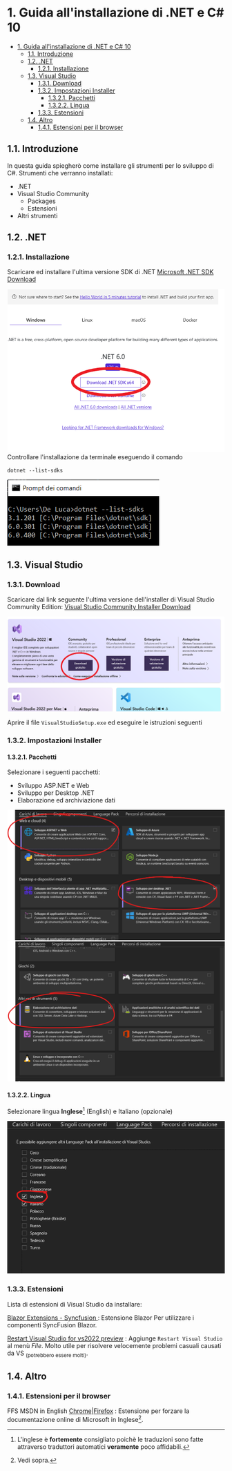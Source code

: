 # 1. Guida all'installazione di .NET e C# 10
- [1. Guida all'installazione di .NET e C# 10](#1-guida-allinstallazione-di-net-e-c-10)
  - [1.1. Introduzione](#11-introduzione)
  - [1.2. .NET](#12-net)
    - [1.2.1. Installazione](#121-installazione)
  - [1.3. Visual Studio](#13-visual-studio)
    - [1.3.1. Download](#131-download)
    - [1.3.2. Impostazioni Installer](#132-impostazioni-installer)
      - [1.3.2.1. Pacchetti](#1321-pacchetti)
      - [1.3.2.2. Lingua](#1322-lingua)
    - [1.3.3. Estensioni](#133-estensioni)
  - [1.4. Altro](#14-altro)
    - [1.4.1. Estensioni per il browser](#141-estensioni-per-il-browser)
## 1.1. Introduzione

In questa guida spiegherò come installare gli strumenti per lo sviluppo di C#.
Strumenti che verranno installati:

* .NET
* Visual Studio Community
  * Packages
  * Estensioni
* Altri strumenti
## 1.2. .NET

### 1.2.1. Installazione

Scaricare ed installare l'ultima versione SDK di .NET
[Microsoft .NET SDK Download](https://dotnet.microsoft.com/en-us/download)

![ ](images/dotnet_sdk_download.png)
Controllare l'installazione da terminale eseguendo il comando

```batch
dotnet --list-sdks
```

![ ](images/cmd_list_dotnet_sdk.png)

## 1.3. Visual Studio

### 1.3.1. Download

Scaricare dal link seguente l'ultima versione dell'installer di Visual Studio Community Edition:
[Visual Studio Community Installer Download](https://visualstudio.microsoft.com/it/downloads/)

![ ](images/visual_studio_download.png)

Aprire il file `VisualStudioSetup.exe` ed eseguire le istruzioni seguenti

### 1.3.2. Impostazioni Installer

#### 1.3.2.1. Pacchetti

Selezionare i seguenti pacchetti:

* Sviluppo ASP.NET e Web
* Sviluppo per Desktop .NET
* Elaborazione ed archiviazione dati

![ ](images/pacchetti_installer_vs1.png)
![ ](images/pacchetti_installer_vs2.png)

#### 1.3.2.2. Lingua

Selezionare lingua **Inglese**[^1] (English) e Italiano (opzionale)

![](images/lingua_installer_vs.png)

### 1.3.3. Estensioni

Lista di estensioni di Visual Studio da installare:

[Blazor Extensions - Syncfusion ](https://marketplace.visualstudio.com/items?itemName=SyncfusionInc.BlazorVSExtension)
: Estensione Blazor Per utilizzare i componenti SyncFusion Blazor.

[Restart Visual Studio for vs2022 preview](https://marketplace.visualstudio.com/items?itemName=pedoc.RestartVisualStudioforvs2022preview)
: Aggiunge `Restart Visual Studio` al menù _File_. Molto utile per risolvere velocemente problemi casuali causati da VS <sub>(potrebbero essere molti)</sub>.

## 1.4. Altro

### 1.4.1. Estensioni per il browser

FFS MSDN in English [Chrome](https://chrome.google.com/webstore/detail/ffs-msdn-in-english/ddaknggefjjgpnlhiejepbiplceedmfl)|[Firefox](https://addons.mozilla.org/en-US/firefox/addon/ffs-msdn-in-english/)
: Estensione per forzare la documentazione online di Microsoft in Inglese[^2].

[^1]: L'inglese è **fortemente** consigliato poichè le traduzioni sono fatte attraverso traduttori automatici **veramente** poco affidabili.

[^2]: Vedi sopra.
